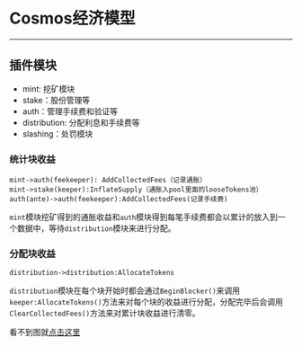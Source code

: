 # Cosmos经济模型

---

## 插件模块
* mint: 挖矿模块
* stake：股份管理等
* auth：管理手续费和验证等
* distribution: 分配利息和手续费等
* slashing：处罚模块

### 统计块收益
```seq
mint->auth(feekeeper): AddCollectedFees（记录通胀）
mint->stake(keeper):InflateSupply（通胀入pool里面的looseTokens池）
auth(ante)->auth(feekeeper):AddCollectedFees(记录手续费)
```


`mint`模块挖矿得到的通胀收益和`auth`模块得到每笔手续费都会以累计的放入到一个数据中，等待`distribution`模块来进行分配。

### 分配块收益
```seq
distribution->distribution:AllocateTokens
```
`distribution`模块在每个块开始时都会通过`BeginBlocker()`来调用`keeper:AllocateTokens()`方法来对每个块的收益进行分配，分配完毕后会调用`ClearCollectedFees()`方法来对累计块收益进行清零。

看不到图就[点击这里](https://www.zybuluo.com/elvindu05/note/1364063)
